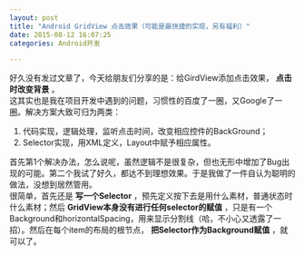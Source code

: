 ```yaml
---
layout: post
title: "Android GridView 点击效果（可能是最快捷的实现，另有福利）"
date: 2015-08-12 16:07:25
categories: Android开发

---
```


好久没有发过文章了，今天给朋友们分享的是：给GirdView添加点击效果， **点击时改变背景** 。  
这其实也是我在项目开发中遇到的问题，习惯性的百度了一圈，又Google了一圈。解决方案大致可归为两类：  
1. 代码实现，逻辑处理，监听点击时间，改变相应控件的BackGround；
2. Selector实现，用XML定义，Layout中赋予相应属性。

首先第1个解决办法，怎么说呢，虽然逻辑不是很复杂，但也无形中增加了Bug出现的可能。第二个我试了好久，都达不到理想效果。于是我做了一件自认为聪明的做法，没想到居然管用。  
很简单，首先还是 **写一个Selector** ，预先定义按下去是用什么素材，普通状态时什么素材；然后 **GridView本身没有进行任何selector的赋值** ，只是有一个Background和horizontalSpacing，用来显示分割线（哈，不小心又透露了一招）。然后在每个item的布局的根节点， **把Selector作为Background赋值** ，就可以了。
